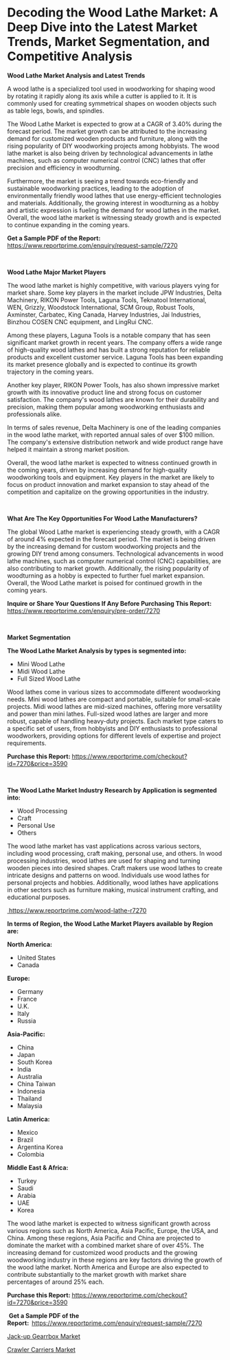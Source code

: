 <p><h1>Decoding the Wood Lathe Market: A Deep Dive into the Latest Market Trends, Market Segmentation, and Competitive Analysis</h1></p><p><strong>Wood Lathe Market Analysis and Latest Trends</strong></p>
<p><p>A wood lathe is a specialized tool used in woodworking for shaping wood by rotating it rapidly along its axis while a cutter is applied to it. It is commonly used for creating symmetrical shapes on wooden objects such as table legs, bowls, and spindles.</p><p>The Wood Lathe Market is expected to grow at a CAGR of 3.40% during the forecast period. The market growth can be attributed to the increasing demand for customized wooden products and furniture, along with the rising popularity of DIY woodworking projects among hobbyists. The wood lathe market is also being driven by technological advancements in lathe machines, such as computer numerical control (CNC) lathes that offer precision and efficiency in woodturning.</p><p>Furthermore, the market is seeing a trend towards eco-friendly and sustainable woodworking practices, leading to the adoption of environmentally friendly wood lathes that use energy-efficient technologies and materials. Additionally, the growing interest in woodturning as a hobby and artistic expression is fueling the demand for wood lathes in the market. Overall, the wood lathe market is witnessing steady growth and is expected to continue expanding in the coming years.</p></p>
<p><strong>Get a Sample PDF of the Report:&nbsp;</strong> <a href="https://www.reportprime.com/enquiry/request-sample/7270">https://www.reportprime.com/enquiry/request-sample/7270</a></p>
<p>&nbsp;</p>
<p><strong>Wood Lathe Major Market Players</strong></p>
<p><p>The wood lathe market is highly competitive, with various players vying for market share. Some key players in the market include JPW Industries, Delta Machinery, RIKON Power Tools, Laguna Tools, Teknatool International, WEN, Grizzly, Woodstock International, SCM Group, Robust Tools, Axminster, Carbatec, King Canada, Harvey Industries, Jai Industries, Binzhou COSEN CNC equipment, and LingRui CNC.</p><p>Among these players, Laguna Tools is a notable company that has seen significant market growth in recent years. The company offers a wide range of high-quality wood lathes and has built a strong reputation for reliable products and excellent customer service. Laguna Tools has been expanding its market presence globally and is expected to continue its growth trajectory in the coming years.</p><p>Another key player, RIKON Power Tools, has also shown impressive market growth with its innovative product line and strong focus on customer satisfaction. The company's wood lathes are known for their durability and precision, making them popular among woodworking enthusiasts and professionals alike.</p><p>In terms of sales revenue, Delta Machinery is one of the leading companies in the wood lathe market, with reported annual sales of over $100 million. The company's extensive distribution network and wide product range have helped it maintain a strong market position.</p><p>Overall, the wood lathe market is expected to witness continued growth in the coming years, driven by increasing demand for high-quality woodworking tools and equipment. Key players in the market are likely to focus on product innovation and market expansion to stay ahead of the competition and capitalize on the growing opportunities in the industry.</p></p>
<p>&nbsp;</p>
<p><strong>What Are The Key Opportunities For Wood Lathe Manufacturers?</strong></p>
<p><p>The global Wood Lathe market is experiencing steady growth, with a CAGR of around 4% expected in the forecast period. The market is being driven by the increasing demand for custom woodworking projects and the growing DIY trend among consumers. Technological advancements in wood lathe machines, such as computer numerical control (CNC) capabilities, are also contributing to market growth. Additionally, the rising popularity of woodturning as a hobby is expected to further fuel market expansion. Overall, the Wood Lathe market is poised for continued growth in the coming years.</p></p>
<p><strong>Inquire or Share Your Questions If Any Before Purchasing This Report:</strong> <a href="https://www.reportprime.com/enquiry/pre-order/7270">https://www.reportprime.com/enquiry/pre-order/7270</a></p>
<p>&nbsp;</p>
<p><strong>Market Segmentation</strong></p>
<p><strong>The Wood Lathe Market Analysis by types is segmented into:</strong></p>
<p><ul><li>Mini Wood Lathe</li><li>Midi Wood Lathe</li><li>Full Sized Wood Lathe</li></ul></p>
<p><p>Wood lathes come in various sizes to accommodate different woodworking needs. Mini wood lathes are compact and portable, suitable for small-scale projects. Midi wood lathes are mid-sized machines, offering more versatility and power than mini lathes. Full-sized wood lathes are larger and more robust, capable of handling heavy-duty projects. Each market type caters to a specific set of users, from hobbyists and DIY enthusiasts to professional woodworkers, providing options for different levels of expertise and project requirements.</p></p>
<p><strong>Purchase this Report:&nbsp;</strong><a href="https://www.reportprime.com/checkout?id=7270&price=3590">https://www.reportprime.com/checkout?id=7270&price=3590</a></p>
<p>&nbsp;</p>
<p><strong>The Wood Lathe Market Industry Research by Application is segmented into:</strong></p>
<p><ul><li>Wood Processing</li><li>Craft</li><li>Personal Use</li><li>Others</li></ul></p>
<p><p>The wood lathe market has vast applications across various sectors, including wood processing, craft making, personal use, and others. In wood processing industries, wood lathes are used for shaping and turning wooden pieces into desired shapes. Craft makers use wood lathes to create intricate designs and patterns on wood. Individuals use wood lathes for personal projects and hobbies. Additionally, wood lathes have applications in other sectors such as furniture making, musical instrument crafting, and educational purposes.</p></p>
<p><a href="https://www.reportprime.com/wood-lathe-r7270">&nbsp;https://www.reportprime.com/wood-lathe-r7270</a></p>
<p><strong>In terms of Region, the Wood Lathe Market Players available by Region are:</strong></p>
<p>
    <p> <strong> North America: </strong>
        <ul>
            <li>United States</li>
            <li>Canada</li>
        </ul>
        </p> 
    <p> <strong> Europe: </strong>
        <ul>
            <li>Germany</li>
            <li>France</li>
            <li>U.K.</li>
            <li>Italy</li>
            <li>Russia</li>
        </ul>
        </p> 
    <p> <strong> Asia-Pacific: </strong>
        <ul>
            <li>China</li>
            <li>Japan</li>
            <li>South Korea</li>
            <li>India</li>
            <li>Australia</li>
            <li>China Taiwan</li>
            <li>Indonesia</li>
            <li>Thailand</li>
            <li>Malaysia</li>
        </ul>
        </p> 
    <p> <strong> Latin America: </strong>
        <ul>
            <li>Mexico</li>
            <li>Brazil</li>
            <li>Argentina Korea</li>
            <li>Colombia</li>
        </ul>
        </p> 
    <p> <strong> Middle East & Africa: </strong>
        <ul>
            <li>Turkey</li>
            <li>Saudi</li>
            <li>Arabia</li>
            <li>UAE</li>
            <li>Korea</li>
        </ul>
    </p>
    </p>
<p><p>The wood lathe market is expected to witness significant growth across various regions such as North America, Asia Pacific, Europe, the USA, and China. Among these regions, Asia Pacific and China are projected to dominate the market with a combined market share of over 45%. The increasing demand for customized wood products and the growing woodworking industry in these regions are key factors driving the growth of the wood lathe market. North America and Europe are also expected to contribute substantially to the market growth with market share percentages of around 25% each.</p></p>
<p><strong>Purchase this Report: </strong><a href="https://www.reportprime.com/checkout?id=7270&price=3590">https://www.reportprime.com/checkout?id=7270&price=3590</a></p>
<p>&nbsp;<strong>Get a Sample PDF of the Report:&nbsp;&nbsp;</strong><a href="https://www.reportprime.com/enquiry/request-sample/7270">https://www.reportprime.com/enquiry/request-sample/7270</a></p>
<p><strong></strong></p>
<p><p><a href="https://view.publitas.com/reportprime-1/jack-up-gearrbox-market-exploring-market-share-market-trends-and-future-growth/">Jack-up Gearrbox Market</a></p><p><a href="https://github.com/JennyferFeil2023/Market-Research-Report-List-1/blob/main/crawler-carriers-market.md">Crawler Carriers Market</a></p></p>